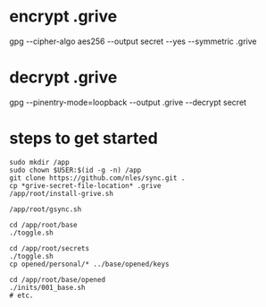 # encrypt .grive
gpg --cipher-algo aes256 --output secret --yes --symmetric .grive

# decrypt .grive
gpg --pinentry-mode=loopback --output .grive --decrypt secret

# steps to get started
```
sudo mkdir /app
sudo chown $USER:$(id -g -n) /app
git clone https://github.com/nles/sync.git .
cp *grive-secret-file-location* .grive
/app/root/install-grive.sh

/app/root/gsync.sh

cd /app/root/base
./toggle.sh

cd /app/root/secrets
./toggle.sh
cp opened/personal/* ../base/opened/keys

cd /app/root/base/opened
./inits/001_base.sh
# etc.
```
